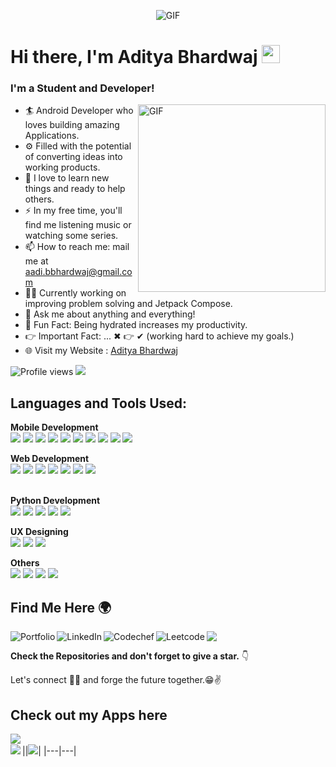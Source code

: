 <p align="center">
  <img align="center" alt="GIF" src="https://user-images.githubusercontent.com/63164037/141458096-5aa35ee6-23a8-4626-9488-592725310ef3.gif" />
</p>

# Hi there, I'm Aditya Bhardwaj <img src="https://github.com/TheDudeThatCode/TheDudeThatCode/blob/master/Assets/Hi.gif" width="29px">
### I'm a Student and Developer!
<img align="right" alt="GIF" src="https://user-images.githubusercontent.com/63164037/141457544-308400e0-ef11-4a95-ace7-2057d4bf81b0.gif" width="300px" />

- 🏄‍ Android Developer who loves building amazing Applications.
- ⚙️ Filled with the potential of converting ideas into working products.
- 🌱 I love to learn new things and ready to help others.
- ⚡ In my free time, you'll find me listening music or watching some series.
- 📫 How to reach me: mail me at aadi.bbhardwaj@gmail.com
- 🧙‍♂️ Currently working on improving problem solving and Jetpack Compose.
- 💬 Ask me about anything and everything!
- 🎨 Fun Fact: Being hydrated increases my productivity.
- 👉 Important Fact: ... ✖ 👉 ✔ (working hard to achieve my goals.)
- 🌐 Visit my Website : [Aditya Bhardwaj][website]

![Profile views](https://gpvc.arturio.dev/aditya-190)  <img src="https://img.shields.io/github/followers/aditya-190?label=Follow" style=" float:left, margin-right:10px" />
<br>

## Languages and Tools Used:
**Mobile Development**
<br>
<img src = "https://img.shields.io/badge/Android-3DDC84?style=for-the-badge&logo=android&logoColor=white">  <img src = "https://img.shields.io/badge/Android_Studio-3DDC84?style=for-the-badge&logo=android-studio&logoColor=white">  <img src = "https://img.shields.io/badge/Kotlin-0095D5?&style=for-the-badge&logo=kotlin&logoColor=white">  <img src = "https://img.shields.io/badge/Java-ED8B00?style=for-the-badge&logo=java&logoColor=white">  <img src = "https://img.shields.io/badge/Firebase-ffca28?style=for-the-badge&logo=firebase&logoColor=black">  <img src = "https://img.shields.io/badge/ROOM%20DB-07405E?style=for-the-badge&logo=sqlite&logoColor=white">  <img src = "https://img.shields.io/badge/MongoDB-239120?style=for-the-badge&logo=mongodb&logoColor=white">  <img src = "https://img.shields.io/badge/JSON-5E5C5C?style=for-the-badge&logo=json&logoColor=white">  <img src = "https://img.shields.io/badge/Ktor-0095D5?style=for-the-badge&logo=Ktor&logoColor=white">  <img src = "https://img.shields.io/badge/Postman-FF6C37?style=for-the-badge&logo=Postman&logoColor=white">
<br>

**Web Development**
<br>
<img src = "https://img.shields.io/badge/HTML5-E34F26?style=for-the-badge&logo=html5&logoColor=white">  <img src = "https://img.shields.io/badge/CSS3-1572B6?style=for-the-badge&logo=css3&logoColor=white">  <img src = "https://img.shields.io/badge/Bootstrap-563D7C?style=for-the-badge&logo=bootstrap&logoColor=white">  <img src = "https://img.shields.io/badge/JavaScript-323330?style=for-the-badge&logo=javascript&logoColor=F7DF1E">  <img src = "https://img.shields.io/badge/jQuery-0769AD?style=for-the-badge&logo=jquery&logoColor=white">  <img src = "https://img.shields.io/badge/Visual_Studio-5C2D91?style=for-the-badge&logo=visual%20studio&logoColor=white"> <img src = "https://img.shields.io/badge/WebStorm-FF318C?style=for-the-badge&logo=WebStorm&logoColor=white">  
<br>

**Python Development**
<br>
<img src = "https://img.shields.io/badge/Python-3776AB?style=for-the-badge&logo=python&logoColor=white">  <img src = "https://img.shields.io/badge/PyCharm-F89820?style=for-the-badge&logo=pycharm&logoColor=ffffff">  <img src = "https://img.shields.io/badge/Jupyter-F37626.svg?&style=for-the-badge&logo=Jupyter&logoColor=white">  <img src = "https://img.shields.io/badge/Shell Scripting-0095D5?style=for-the-badge&logo=bash&logoColor=ffffff">  <img src = "https://img.shields.io/badge/Linux-FCC624?style=for-the-badge&logo=linux&logoColor=black">
<br>

**UX Designing**
<br>
<img src = "https://img.shields.io/badge/Figma-F24E1E?style=for-the-badge&logo=figma&logoColor=white">  <img src = "https://img.shields.io/badge/Adobe%20XD-470137?style=for-the-badge&logo=Adobe%20XD&logoColor=#FF61F6">  <img src = "https://img.shields.io/badge/Zeplin-F1502F?style=for-the-badge&logo=zeplin&logoColor=FFFFFF">
<br>

**Others**
<br>
<img src = "https://img.shields.io/badge/C%2B%2B-00599C?style=for-the-badge&logo=c%2B%2B&logoColor=white">  <img src = "https://img.shields.io/badge/Git-F1502F?style=for-the-badge&logo=git&logoColor=FFFFFF">  <img src = "https://img.shields.io/badge/Github-B000B9?style=for-the-badge&logo=github&logoColor=FFFFFF">  <img src = "https://img.shields.io/badge/Bitbucket-330F63?style=for-the-badge&logo=bitbucket&logoColor=white">
<br>

## Find Me Here 🌍
[<img align="left" alt="Portfolio" src="https://img.shields.io/badge/website-FF5151?style=for-the-badge&logo=About.me&logoColor=white" />][website]
[<img align="left" alt="LinkedIn" src="https://img.shields.io/badge/LinkedIn-0077B5?style=for-the-badge&logo=linkedin&logoColor=white" />][linkedin]
[<img align="left" alt="Codechef" src="https://img.shields.io/badge/-CodeChef-5B4638?style=for-the-badge&logo=CodeChef&logoColor=white" />][codechef]
[<img align="left" alt="Leetcode" src="https://img.shields.io/badge/-LeetCode-FFA116?style=for-the-badge&logo=LeetCode&logoColor=black" />][leetcode]
<a href="mailto:aadi.bbhardwaj@gmail.com?subject=Hello%20Aditya,%20From%20Github"><img src="https://img.shields.io/badge/gmail-%23D14836.svg?&style=for-the-badge&logo=gmail&logoColor=white" /></a>
<br>

**Check the Repositories and don't forget to give a star.** 👇
<br>

Let's connect 👨‍💻 and forge the future together.😁✌
<br>

## Check out my Apps here
[<img align="left" src="https://img.shields.io/badge/Google_Play-FF5151?style=for-the-badge&logo=google-play&logoColor=white" />](https://play.google.com/store/apps/developer?id=aditya_bhardwaj)
<br>
|<img align="left" src="https://github-readme-stats.vercel.app/api?username=aditya-190&&show_icons=true&&hide_border=false&&count_private=true&include_all_commits=true"/>|<img src="https://github-readme-streak-stats.herokuapp.com/?user=aditya-190&&hide_border=false&&show_icons=true"/>|
|---|---|

[website]: https://adi-bhardwaj.web.app
[linkedin]: https://www.linkedin.com/in/adi-bhardwaj/
[medium]: https://medium.com/@ab2225/
[codechef]: https://www.codechef.com/users/aadi_01
[leetcode]: https://leetcode.com/aadi_01/
